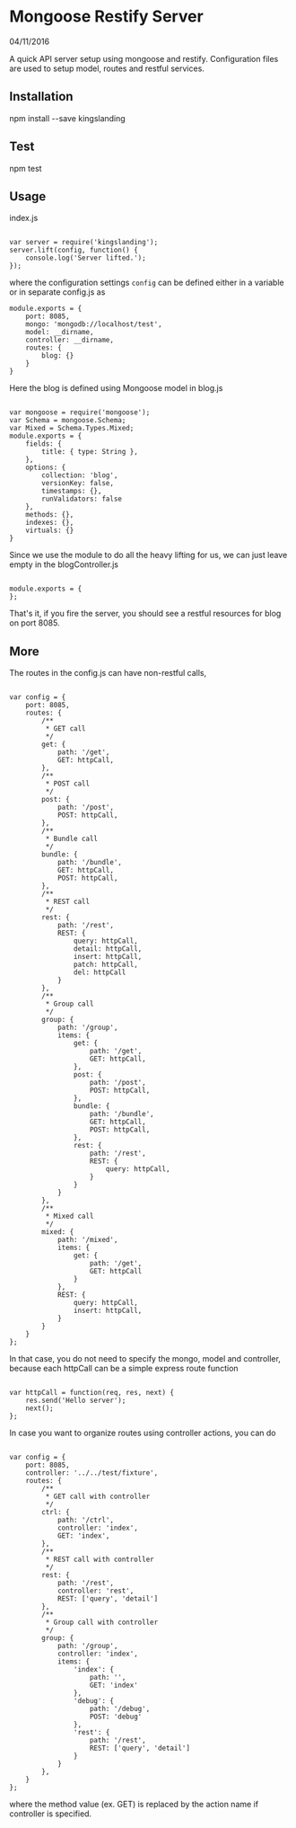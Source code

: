 # Mongoose Restify Server

04/11/2016

A quick API server setup using mongoose and restify. Configuration files are used to setup model, routes and restful services.

## Installation

npm install --save kingslanding

## Test

npm test

## Usage

index.js

```

var server = require('kingslanding');
server.lift(config, function() {
    console.log('Server lifted.');
});

```

where the configuration settings `config` can be defined either in a variable or in separate config.js as

```
module.exports = {
    port: 8085,
    mongo: 'mongodb://localhost/test',
    model: __dirname,
    controller: __dirname,
    routes: {
        blog: {}
    }
}

```

Here the blog is defined using Mongoose model in blog.js

```

var mongoose = require('mongoose');
var Schema = mongoose.Schema;
var Mixed = Schema.Types.Mixed;
module.exports = {
    fields: {
        title: { type: String },
    },
    options: {
        collection: 'blog',
        versionKey: false,
        timestamps: {},
        runValidators: false
    },
    methods: {},
    indexes: {},
    virtuals: {}
}

```

Since we use the module to do all the heavy lifting for us, we can just leave empty in the blogController.js

```

module.exports = {
};

```

That's it, if you fire the server, you should see a restful resources for blog on port 8085.

## More

The routes in the config.js can have non-restful calls,

```

var config = {
    port: 8085,
    routes: {
        /**
         * GET call
         */
        get: {
            path: '/get',
            GET: httpCall,
        },
        /**
         * POST call
         */
        post: {
            path: '/post',
            POST: httpCall,
        },
        /**
         * Bundle call
         */
        bundle: {
            path: '/bundle',
            GET: httpCall,
            POST: httpCall,
        },
        /**
         * REST call
         */
        rest: {
            path: '/rest',
            REST: {
                query: httpCall,
                detail: httpCall,
                insert: httpCall,
                patch: httpCall,
                del: httpCall
            }
        },
        /**
         * Group call
         */
        group: {
            path: '/group',
            items: {
                get: {
                    path: '/get',
                    GET: httpCall,
                },
                post: {
                    path: '/post',
                    POST: httpCall,
                },
                bundle: {
                    path: '/bundle',
                    GET: httpCall,
                    POST: httpCall,
                },
                rest: {
                    path: '/rest',
                    REST: {
                        query: httpCall,
                    }
                }
            }
        },
        /**
         * Mixed call
         */
        mixed: {
            path: '/mixed',
            items: {
                get: {
                    path: '/get',
                    GET: httpCall
                }
            },
            REST: {
                query: httpCall,
                insert: httpCall,
            }
        }
    }
};

```

In that case, you do not need to specify the mongo, model and controller, because each httpCall can be a simple express route function

```

var httpCall = function(req, res, next) {
    res.send('Hello server');
    next();
};

```

In case you want to organize routes using controller actions, you can do

```

var config = {
    port: 8085,
    controller: '../../test/fixture',
    routes: {
        /**
         * GET call with controller
         */
        ctrl: {
            path: '/ctrl',
            controller: 'index',
            GET: 'index',
        },
        /**
         * REST call with controller
         */
        rest: {
            path: '/rest',
            controller: 'rest',
            REST: ['query', 'detail']
        },
        /**
         * Group call with controller
         */
        group: {
            path: '/group',
            controller: 'index',
            items: {
                'index': {
                    path: '',
                    GET: 'index'
                },
                'debug': {
                    path: '/debug',
                    POST: 'debug'
                },
                'rest': {
                    path: '/rest',
                    REST: ['query', 'detail']
                }
            }
        },
    }
};

```

where the method value (ex. GET) is replaced by the action name if controller is specified.
